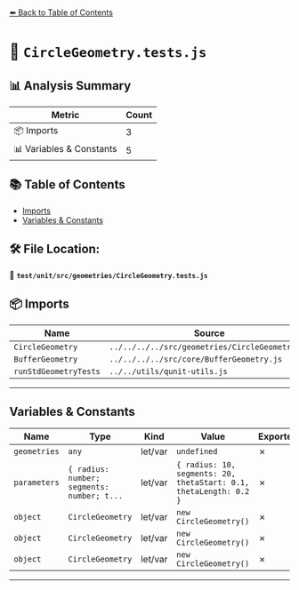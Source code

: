 [⬅️ Back to Table of Contents](../../../../index.md)

# 📄 `CircleGeometry.tests.js`

## 📊 Analysis Summary

| Metric | Count |
|--------|-------|
| 📦 Imports | 3 |
| 📊 Variables & Constants | 5 |

## 📚 Table of Contents

- [Imports](#imports)
- [Variables & Constants](#variables-constants)

## 🛠️ File Location:
📂 **`test/unit/src/geometries/CircleGeometry.tests.js`**

## 📦 Imports

| Name | Source |
|------|--------|
| `CircleGeometry` | `../../../../src/geometries/CircleGeometry.js` |
| `BufferGeometry` | `../../../../src/core/BufferGeometry.js` |
| `runStdGeometryTests` | `../../utils/qunit-utils.js` |


---

## Variables & Constants

| Name | Type | Kind | Value | Exported |
|------|------|------|-------|----------|
| `geometries` | `any` | let/var | `undefined` | ✗ |
| `parameters` | `{ radius: number; segments: number; t...` | let/var | `{ radius: 10, segments: 20, thetaStart: 0.1, thetaLength: 0.2 }` | ✗ |
| `object` | `CircleGeometry` | let/var | `new CircleGeometry()` | ✗ |
| `object` | `CircleGeometry` | let/var | `new CircleGeometry()` | ✗ |
| `object` | `CircleGeometry` | let/var | `new CircleGeometry()` | ✗ |


---
